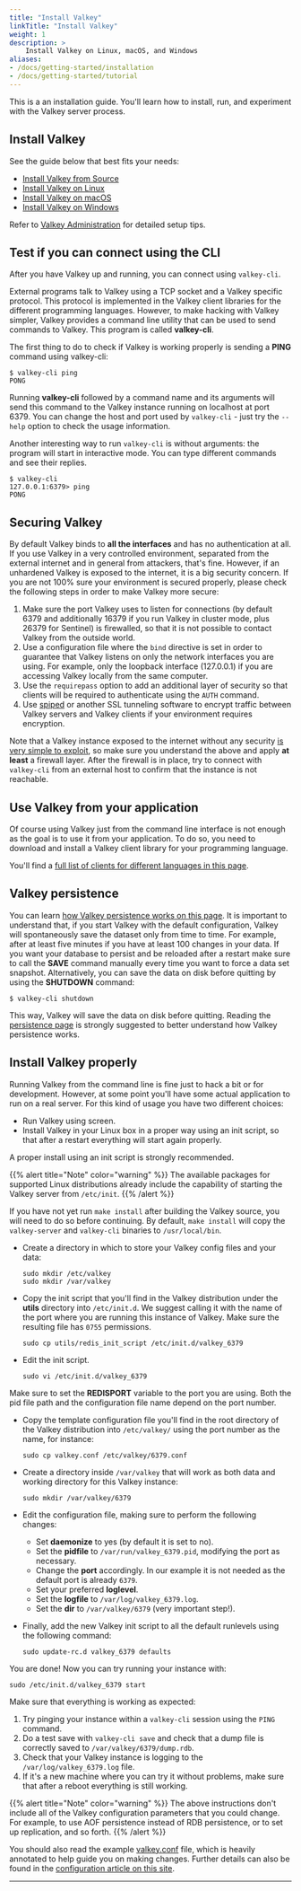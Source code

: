 ```yaml
---
title: "Install Valkey"
linkTitle: "Install Valkey"
weight: 1
description: >
    Install Valkey on Linux, macOS, and Windows
aliases:
- /docs/getting-started/installation
- /docs/getting-started/tutorial
---
```


This is a an installation guide. You'll learn how to install, run, and experiment with the Valkey server process.

## Install Valkey

See the guide below that best fits your needs:

* [Install Valkey from Source](/docs/install/install-redis/install-redis-from-source)
* [Install Valkey on Linux](/docs/install/install-redis/install-redis-on-linux)
* [Install Valkey on macOS](/docs/install/install-redis/install-redis-on-mac-os)
* [Install Valkey on Windows](/docs/install/install-redis/install-redis-on-windows)

Refer to [Valkey Administration](/docs/management/admin/) for detailed setup tips.

## Test if you can connect using the CLI

After you have Valkey up and running, you can connect using `valkey-cli`.

External programs talk to Valkey using a TCP socket and a Valkey specific protocol. This protocol is implemented in the Valkey client libraries for the different programming languages. However, to make hacking with Valkey simpler, Valkey provides a command line utility that can be used to send commands to Valkey. This program is called **valkey-cli**.

The first thing to do to check if Valkey is working properly is sending a **PING** command using valkey-cli:

```
$ valkey-cli ping
PONG
```

Running **valkey-cli** followed by a command name and its arguments will send this command to the Valkey instance running on localhost at port 6379. You can change the host and port used by `valkey-cli` - just try the `--help` option to check the usage information.

Another interesting way to run `valkey-cli` is without arguments: the program will start in interactive mode. You can type different commands and see their replies.

```
$ valkey-cli
127.0.0.1:6379> ping
PONG
```

## Securing Valkey

By default Valkey binds to **all the interfaces** and has no authentication at all. If you use Valkey in a very controlled environment, separated from the external internet and in general from attackers, that's fine. However, if an unhardened Valkey is exposed to the internet, it is a big security concern. If you are not 100% sure your environment is secured properly, please check the following steps in order to make Valkey more secure:

1. Make sure the port Valkey uses to listen for connections (by default 6379 and additionally 16379 if you run Valkey in cluster mode, plus 26379 for Sentinel) is firewalled, so that it is not possible to contact Valkey from the outside world.
2. Use a configuration file where the `bind` directive is set in order to guarantee that Valkey listens on only the network interfaces you are using. For example, only the loopback interface (127.0.0.1) if you are accessing Valkey locally from the same computer.
3. Use the `requirepass` option to add an additional layer of security so that clients will be required to authenticate using the `AUTH` command.
4. Use [spiped](http://www.tarsnap.com/spiped.html) or another SSL tunneling software to encrypt traffic between Valkey servers and Valkey clients if your environment requires encryption.

Note that a Valkey instance exposed to the internet without any security [is very simple to exploit](http://antirez.com/news/96), so make sure you understand the above and apply **at least** a firewall layer. After the firewall is in place, try to connect with `valkey-cli` from an external host to confirm that the instance is not reachable.

## Use Valkey from your application

Of course using Valkey just from the command line interface is not enough as the goal is to use it from your application. To do so, you need to download and install a Valkey client library for your programming language.

You'll find a [full list of clients for different languages in this page](/clients).


## Valkey persistence

You can learn [how Valkey persistence works on this page](/docs/management/persistence/). It is important to understand that, if you start Valkey with the default configuration, Valkey will spontaneously save the dataset only from time to time. For example, after at least five minutes if you have at least 100 changes in your data. If you want your database to persist and be reloaded after a restart make sure to call the **SAVE** command manually every time you want to force a data set snapshot. Alternatively, you can save the data on disk before quitting by using the **SHUTDOWN** command:

```
$ valkey-cli shutdown
```

This way, Valkey will save the data on disk before quitting. Reading the [persistence page](/docs/management/persistence/) is strongly suggested to better understand how Valkey persistence works.

## Install Valkey properly

Running Valkey from the command line is fine just to hack a bit or for development. However, at some point you'll have some actual application to run on a real server. For this kind of usage you have two different choices:

* Run Valkey using screen.
* Install Valkey in your Linux box in a proper way using an init script, so that after a restart everything will start again properly.

A proper install using an init script is strongly recommended. 

{{% alert title="Note" color="warning" %}}
The available packages for supported Linux distributions already include the capability of starting the Valkey server from `/etc/init`.
{{% /alert  %}}

If you have not yet run `make install` after building the Valkey source, you will need to do so before continuing. By default, `make install` will copy the `valkey-server` and `valkey-cli` binaries to `/usr/local/bin`.

* Create a directory in which to store your Valkey config files and your data:

    ```
    sudo mkdir /etc/valkey
    sudo mkdir /var/valkey
    ```

* Copy the init script that you'll find in the Valkey distribution under the **utils** directory into `/etc/init.d`. We suggest calling it with the name of the port where you are running this instance of Valkey. Make sure the resulting file has `0755` permissions.
    
    ```
    sudo cp utils/redis_init_script /etc/init.d/valkey_6379
    ```

* Edit the init script.

    ```
    sudo vi /etc/init.d/valkey_6379
    ```

Make sure to set the **REDISPORT** variable to the port you are using.
Both the pid file path and the configuration file name depend on the port number.

* Copy the template configuration file you'll find in the root directory of the Valkey distribution into `/etc/valkey/` using the port number as the name, for instance:

    ```
    sudo cp valkey.conf /etc/valkey/6379.conf
    ```

* Create a directory inside `/var/valkey` that will work as both data and working directory for this Valkey instance:

    ```
    sudo mkdir /var/valkey/6379
    ```

* Edit the configuration file, making sure to perform the following changes:
    * Set **daemonize** to yes (by default it is set to no).
    * Set the **pidfile** to `/var/run/valkey_6379.pid`, modifying the port as necessary.
    * Change the **port** accordingly. In our example it is not needed as the default port is already `6379`.
    * Set your preferred **loglevel**.
    * Set the **logfile** to `/var/log/valkey_6379.log`.
    * Set the **dir** to `/var/valkey/6379` (very important step!).
* Finally, add the new Valkey init script to all the default runlevels using the following command:

    ```
    sudo update-rc.d valkey_6379 defaults
    ```

You are done! Now you can try running your instance with:

```
sudo /etc/init.d/valkey_6379 start
```

Make sure that everything is working as expected:

1. Try pinging your instance within a `valkey-cli` session using the `PING` command.
2. Do a test save with `valkey-cli save` and check that a dump file is correctly saved to `/var/valkey/6379/dump.rdb`.
3. Check that your Valkey instance is logging to the `/var/log/valkey_6379.log` file.
4. If it's a new machine where you can try it without problems, make sure that after a reboot everything is still working.

{{% alert title="Note" color="warning" %}}
The above instructions don't include all of the Valkey configuration parameters that you could change. For example, to use AOF persistence instead of RDB persistence, or to set up replication, and so forth.
{{% /alert  %}}

You should also read the example [valkey.conf](/docs/management/config-file/) file, which is heavily annotated to help guide you on making changes. Further details can also be found in the [configuration article on this site](/docs/management/config/).

<hr>
